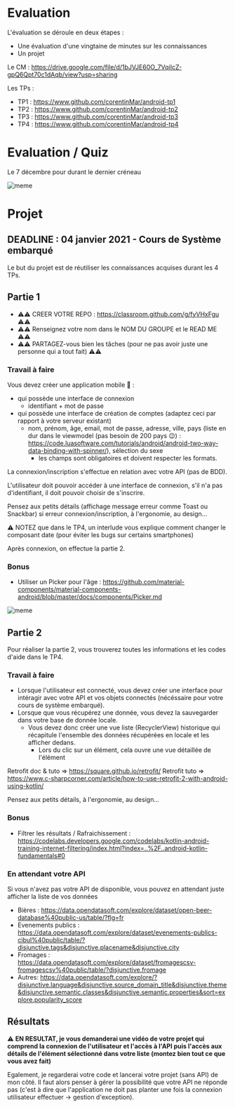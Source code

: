 # Evaluation

L'évaluation se déroule en deux étapes :
+ Une évaluation d'une vingtaine de minutes sur les connaissances
+ Un projet

Le CM : https://drive.google.com/file/d/1bJVJE60O_7VqiIcZ-gpQ6Qpt70c1dAqb/view?usp=sharing

Les TPs :
+ TP1 : https://www.github.com/corentinMar/android-tp1
+ TP2 : https://www.github.com/corentinMar/android-tp2
+ TP3 : https://www.github.com/corentinMar/android-tp3
+ TP4 : https://www.github.com/corentinMar/android-tp4

# Evaluation / Quiz

Le 7 décembre pour durant le dernier créneau

![meme](http://giphygifs.s3.amazonaws.com/media/3XG5igjvWe2wE/giphy.gif)

# Projet

## DEADLINE : 04 janvier 2021 - Cours de Système embarqué

Le but du projet est de réutiliser les connaissances acquises durant les 4 TPs.

## Partie 1

+ ⚠️⚠️ CREER VOTRE REPO : https://classroom.github.com/g/fyVHxFgu ⚠️⚠️
+ ⚠️⚠️ Renseignez votre nom dans le NOM DU GROUPE et le READ ME ⚠️⚠️
+ ⚠️⚠️ PARTAGEZ-vous bien les tâches (pour ne pas avoir juste une personne qui a tout fait) ⚠️⚠️

### Travail à faire
Vous devez créer une application mobile 📱 :
+ qui possède une interface de connexion 
    + identifiant + mot de passe
+ qui possède une interface de création de comptes (adaptez ceci par rapport à votre serveur existant)
    + nom, prénom, âge, email, mot de passe, adresse, ville, pays (liste en dur dans le viewmodel (pas besoin de 200 pays 😉) : https://code.luasoftware.com/tutorials/android/android-two-way-data-binding-with-spinner/), sélection du sexe
        + les champs sont obligatoires et doivent respecter les formats.

La connexion/inscription s'effectue en relation avec votre API (pas de BDD).

L'utilisateur doit pouvoir accéder à une interface de connexion, s'il n'a pas d'identifiant, il doit pouvoir choisir de s'inscrire.

Pensez aux petits détails (affichage message erreur comme Toast ou Snackbar) si erreur connexion/inscription, à l'ergonomie, au design...

⚠️ NOTEZ que dans le TP4, un interlude vous explique comment changer le composant date (pour éviter les bugs sur certains smartphones)

Après connexion, on effectue la partie 2.

### Bonus
+ Utiliser un Picker pour l'âge : https://github.com/material-components/material-components-android/blob/master/docs/components/Picker.md

![meme](https://media4.giphy.com/media/L3bj6t3opdeNddYCyl/giphy.gif?cid=ecf05e470aboq2o93j5i9dye18dfv8y1domy7wjvcjydxltn&rid=giphy.gif)

## Partie 2

Pour réaliser la partie 2, vous trouverez toutes les informations et les codes d'aide dans le TP4.

### Travail à faire
+ Lorsque l'utilisateur est connecté, vous devez créer une interface pour intéragir avec votre API et vos objets connectés (nécéssaire pour votre cours de système embarqué).
+ Lorsque que vous récupérez une donnée, vous devez la sauvegarder dans votre base de donnée locale.
    + Vous devez donc créer une vue liste (RecyclerView) historique qui récapitule l'ensemble des données récupérées en locale et les afficher dedans.
        + Lors du clic sur un élément, cela ouvre une vue détaillée de l'élément
    
Retrofit doc & tuto => https://square.github.io/retrofit/
Retrofit tuto => https://www.c-sharpcorner.com/article/how-to-use-retrofit-2-with-android-using-kotlin/

Pensez aux petits détails, à l'ergonomie, au design...

### Bonus
+ Filtrer les résultats / Rafraichissement : https://codelabs.developers.google.com/codelabs/kotlin-android-training-internet-filtering/index.html?index=..%2F..android-kotlin-fundamentals#0


### En attendant votre API
Si vous n'avez pas votre API de disponible, vous pouvez en attendant juste afficher la liste de vos données
+ Bières : https://data.opendatasoft.com/explore/dataset/open-beer-database%40public-us/table/?flg=fr
+ Evenements publics : https://data.opendatasoft.com/explore/dataset/evenements-publics-cibul%40public/table/?disjunctive.tags&disjunctive.placename&disjunctive.city
+ Fromages : https://data.opendatasoft.com/explore/dataset/fromagescsv-fromagescsv%40public/table/?disjunctive.fromage
+ Autres: https://data.opendatasoft.com/explore/?disjunctive.language&disjunctive.source_domain_title&disjunctive.theme&disjunctive.semantic.classes&disjunctive.semantic.properties&sort=explore.popularity_score


## Résultats
⚠️ **EN RESULTAT, je vous demanderai une vidéo de votre projet qui comprend la connexion de l'utilisateur et l'accès à l'API puis l'accès aux détails de l'élément sélectionné dans votre liste (montez bien tout ce que vous avez fait)**

Egalement, je regarderai votre code et lancerai votre projet (sans API) de mon côté. Il faut alors penser à gérer la possibilité que votre API ne réponde pas (c'est à dire que l'application ne doit pas planter une fois la connexion utilisateur effectuer -> gestion d'exception).
